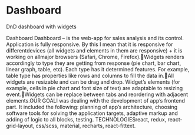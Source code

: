 # Dashboard
DnD dashboard with widgets

Dashboard Dashboard – is the web-app for sales analysis and its control. Application is fully responsive. By this I mean that it is responsive for differentdevices (all widgets and elements in them are responsive) + it is working on allmajor browsers (Safari, Chrome, Firefox).Widgets renders accordingly to type they are getting from response (pie chart, bar chart, linear graph, table, etc). Each type has it determined features. For example, table type has properties like rows and columns to fill the data in.All widgets are resizable and can be drag and drop. Widget’s elements (for example, cells in pie chart and font size of text) are adaptable to resizing event.Widgets can be replace between tabs and reordering with adjacent elements.OUR GOALI was dealing with the development of app’s frontend part. It included the following: planning of app’s architecture, choosing software tools for solving the application targets, adaptive markup and adding of logic to all blocks, testing. TECHNOLOGIESreact, redux, react-grid-layout, css/scss, material, recharts, react-fittext.
